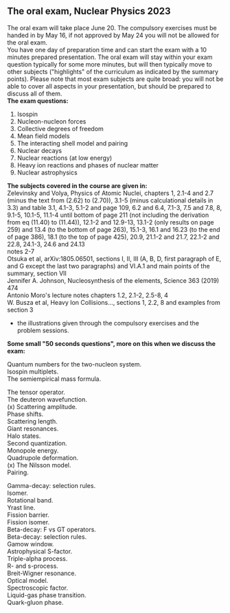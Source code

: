 ## The oral exam, Nuclear Physics 2023

The oral exam will take place June 20. The compulsory exercises must be handed in by May 16, if not approved by May 24 you will not be allowed for the oral exam.  
You have one day of preparation time and can start the exam with a 10 minutes prepared presentation. The oral exam will stay within your exam question typically for some more minutes, but will then typically move to other subjects ("highlights" of the curriculum as indicated by the summary points). Please note that most exam subjects are quite broad: you will not be able to cover all aspects in your presentation, but should be prepared to discuss all of them.  
**The exam questions:**

1. Isospin
2. Nucleon-nucleon forces
3. Collective degrees of freedom
4. Mean field models
5. The interacting shell model and pairing
6. Nuclear decays
7. Nuclear reactions (at low energy)
8. Heavy ion reactions and phases of nuclear matter
9. Nuclear astrophysics

**The subjects covered in the course are given in:**  
Zelevinsky and Volya, Physics of Atomic Nuclei, chapters 1, 2.1-4 and 2.7 (minus the text from (2.62) to (2.70)), 3.1-5 (minus calculational details in 3.3) and table 3.1, 4.1-3, 5.1-2 and page 109, 6.2 and 6.4, 7.1-3, 7.5 and 7.8, 8, 9.1-5, 10.1-5, 11.1-4 until bottom of page 211 (not including the derivation from eq (11.40) to (11.44)), 12.1-2 and 12.9-13, 13.1-2 (only results on page 259) and 13.4 (to the bottom of page 263), 15.1-3, 16.1 and 16.23 (to the end of page 386), 18.1 (to the top of page 425), 20.9, 21.1-2 and 21.7, 22.1-2 and 22.8, 24.1-3, 24.6 and 24.13  
notes 2-7  
Otsuka et al, arXiv:1805.06501, sections I, II, III (A, B, D, first paragraph of E, and G except the last two paragraphs) and VI.A.1 and main points of the summary, section VII  
Jennifer A. Johnson, Nucleosynthesis of the elements, Science 363 (2019) 474  
Antonio Moro's lecture notes chapters 1.2, 2.1-2, 2.5-8, 4  
W. Busza et al, Heavy Ion Collisions..., sections 1, 2.2, 8 and examples from section 3   
+ the illustrations given through the compulsory exercises and the problem sessions.

**Some small "50 seconds questions", more on this when we discuss the exam:**

Quantum numbers for the two-nucleon system.  
Isospin multiplets.  
The semiempirical mass formula.

The tensor operator.  
The deuteron wavefunction.  
(x) Scattering amplitude.  
Phase shifts.  
Scattering length.  
Giant resonances.  
Halo states.  
Second quantization.  
Monopole energy.  
Quadrupole deformation.  
(x) The Nilsson model.  
Pairing.

Gamma-decay: selection rules.  
Isomer.  
Rotational band.  
Yrast line.  
Fission barrier.  
Fission isomer.  
Beta-decay: F vs GT operators.  
Beta-decay: selection rules.  
Gamow window.  
Astrophysical S-factor.  
Triple-alpha process.  
R- and s-process.  
Breit-Wigner resonance.  
Optical model.  
Spectroscopic factor.  
Liquid-gas phase transition.  
Quark-gluon phase.
